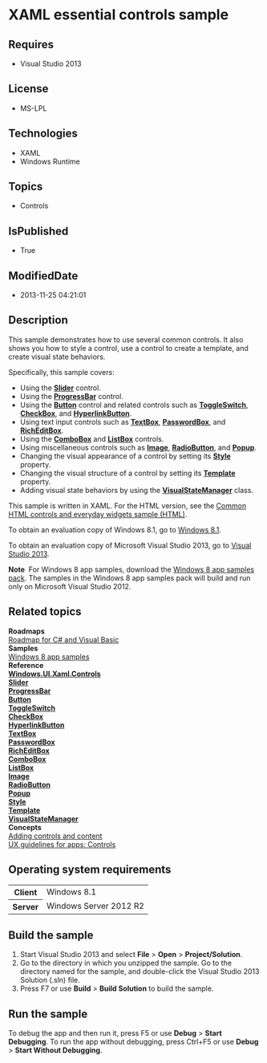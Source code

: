# XAML essential controls sample
## Requires
* Visual Studio 2013
## License
* MS-LPL
## Technologies
* XAML
* Windows Runtime
## Topics
* Controls
## IsPublished
* True
## ModifiedDate
* 2013-11-25 04:21:01
## Description

<div id="mainSection">
<p>This sample demonstrates how to use several common controls. It also shows you how to style a control, use a control to create a template, and create visual state behaviors.
</p>
<p>Specifically, this sample covers:</p>
<ul>
<li>Using the <a href="http://msdn.microsoft.com/library/windows/apps/br209614"><b>Slider</b></a> control.
</li><li>Using the <a href="http://msdn.microsoft.com/library/windows/apps/br227529"><b>ProgressBar</b></a> control.
</li><li>Using the <a href="http://msdn.microsoft.com/library/windows/apps/br209265"><b>Button</b></a> control and related controls such as
<a href="http://msdn.microsoft.com/library/windows/apps/br209712"><b>ToggleSwitch</b></a>,
<a href="http://msdn.microsoft.com/library/windows/apps/br209316"><b>CheckBox</b></a>, and
<a href="http://msdn.microsoft.com/library/windows/apps/br242739"><b>HyperlinkButton</b></a>.
</li><li>Using text input controls such as <a href="http://msdn.microsoft.com/library/windows/apps/br209683">
<b>TextBox</b></a>, <a href="http://msdn.microsoft.com/library/windows/apps/br227519">
<b>PasswordBox</b></a>, and <a href="http://msdn.microsoft.com/library/windows/apps/br227548">
<b>RichEditBox</b></a>. </li><li>Using the <a href="http://msdn.microsoft.com/library/windows/apps/br209348"><b>ComboBox</b></a> and
<a href="http://msdn.microsoft.com/library/windows/apps/br242868"><b>ListBox</b></a> controls.
</li><li>Using miscellaneous controls such as <a href="http://msdn.microsoft.com/library/windows/apps/br242752">
<b>Image</b></a>, <a href="http://msdn.microsoft.com/library/windows/apps/br227544">
<b>RadioButton</b></a>, and <a href="http://msdn.microsoft.com/library/windows/apps/br227842">
<b>Popup</b></a>. </li><li>Changing the visual appearance of a control by setting its <a href="http://msdn.microsoft.com/library/windows/apps/br208743">
<b>Style</b></a> property. </li><li>Changing the visual structure of a control by setting its <a href="http://msdn.microsoft.com/library/windows/apps/br209465">
<b>Template</b></a> property. </li><li>Adding visual state behaviors by using the <a href="http://msdn.microsoft.com/library/windows/apps/br209021">
<b>VisualStateManager</b></a> class. </li></ul>
<p>This sample is written in XAML. For the HTML version, see the <a href="http://go.microsoft.com/fwlink/p/?linkid=242391">
Common HTML controls and everyday widgets sample (HTML)</a>.</p>
<p>To obtain an evaluation copy of Windows&nbsp;8.1, go to <a href="http://go.microsoft.com/fwlink/p/?linkid=301696">
Windows&nbsp;8.1</a>.</p>
<p>To obtain an evaluation copy of Microsoft Visual Studio&nbsp;2013, go to <a href="http://go.microsoft.com/fwlink/p/?linkid=301697">
Visual Studio&nbsp;2013</a>.</p>
<p></p>
<p class="note"><b>Note</b>&nbsp;&nbsp;For Windows&nbsp;8 app samples, download the <a href="http://go.microsoft.com/fwlink/p/?LinkId=301698">
Windows&nbsp;8 app samples pack</a>. The samples in the Windows&nbsp;8 app samples pack will build and run only on Microsoft Visual Studio&nbsp;2012.</p>
<p></p>
<h2><a id="related_topics"></a>Related topics</h2>
<dl><dt><b>Roadmaps</b> </dt><dt><a href="http://msdn.microsoft.com/library/windows/apps/br229583">Roadmap for C# and Visual Basic</a>
</dt><dt><b>Samples</b> </dt><dt><a href="http://go.microsoft.com/fwlink/p/?LinkID=227694">Windows 8 app samples</a>
</dt><dt><b>Reference</b> </dt><dt><a href="http://msdn.microsoft.com/library/windows/apps/br227716"><b>Windows.UI.Xaml.Controls</b></a>
</dt><dt><a href="http://msdn.microsoft.com/library/windows/apps/br209614"><b>Slider</b></a>
</dt><dt><a href="http://msdn.microsoft.com/library/windows/apps/br227529"><b>ProgressBar</b></a>
</dt><dt><a href="http://msdn.microsoft.com/library/windows/apps/br209265"><b>Button</b></a>
</dt><dt><a href="http://msdn.microsoft.com/library/windows/apps/br209712"><b>ToggleSwitch</b></a>
</dt><dt><a href="http://msdn.microsoft.com/library/windows/apps/br209316"><b>CheckBox</b></a>
</dt><dt><a href="http://msdn.microsoft.com/library/windows/apps/br242739"><b>HyperlinkButton</b></a>
</dt><dt><a href="http://msdn.microsoft.com/library/windows/apps/br209683"><b>TextBox</b></a>
</dt><dt><a href="http://msdn.microsoft.com/library/windows/apps/br227519"><b>PasswordBox</b></a>
</dt><dt><a href="http://msdn.microsoft.com/library/windows/apps/br227548"><b>RichEditBox</b></a>
</dt><dt><a href="http://msdn.microsoft.com/library/windows/apps/br209348"><b>ComboBox</b></a>
</dt><dt><a href="http://msdn.microsoft.com/library/windows/apps/br242868"><b>ListBox</b></a>
</dt><dt><a href="http://msdn.microsoft.com/library/windows/apps/br242752"><b>Image</b></a>
</dt><dt><a href="http://msdn.microsoft.com/library/windows/apps/br227544"><b>RadioButton</b></a>
</dt><dt><a href="http://msdn.microsoft.com/library/windows/apps/br227842"><b>Popup</b></a>
</dt><dt><a href="http://msdn.microsoft.com/library/windows/apps/br208743"><b>Style</b></a>
</dt><dt><a href="http://msdn.microsoft.com/library/windows/apps/br209465"><b>Template</b></a>
</dt><dt><a href="http://msdn.microsoft.com/library/windows/apps/br209021"><b>VisualStateManager</b></a>
</dt><dt><b>Concepts</b> </dt><dt><a href="http://msdn.microsoft.com/library/windows/apps/hh465328">Adding controls and content</a>
</dt><dt><a href="m_ux_design.design_guidelines#ui_controls">UX guidelines for apps: Controls</a>
</dt></dl>
<h2>Operating system requirements</h2>
<table>
<tbody>
<tr>
<th>Client</th>
<td><dt>Windows&nbsp;8.1 </dt></td>
</tr>
<tr>
<th>Server</th>
<td><dt>Windows Server&nbsp;2012&nbsp;R2 </dt></td>
</tr>
</tbody>
</table>
<h2>Build the sample</h2>
<p></p>
<ol>
<li>Start Visual Studio&nbsp;2013 and select <b>File</b> &gt; <b>Open</b> &gt; <b>Project/Solution</b>.
</li><li>Go to the directory in which you unzipped the sample. Go to the directory named for the sample, and double-click the Visual Studio&nbsp;2013 Solution (.sln) file.
</li><li>Press F7 or use <b>Build</b> &gt; <b>Build Solution</b> to build the sample. </li></ol>
<p></p>
<h2>Run the sample</h2>
<p>To debug the app and then run it, press F5 or use <b>Debug</b> &gt; <b>Start Debugging</b>. To run the app without debugging, press Ctrl&#43;F5 or use
<b>Debug</b> &gt; <b>Start Without Debugging</b>. </p>
</div>
